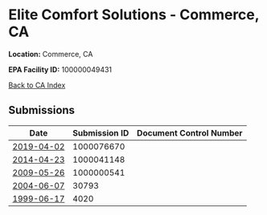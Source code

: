 # Elite Comfort Solutions - Commerce, CA

**Location:** Commerce, CA

**EPA Facility ID:** 100000049431

[Back to CA Index](../../index.md)

## Submissions

| Date | Submission ID | Document Control Number |
|------|--------------|-------------------------|
| [2019-04-02](submissions/1000076670.md) | 1000076670 |  |
| [2014-04-23](submissions/1000041148.md) | 1000041148 |  |
| [2009-05-26](submissions/1000000541.md) | 1000000541 |  |
| [2004-06-07](submissions/30793.md) | 30793 |  |
| [1999-06-17](submissions/4020.md) | 4020 |  |
